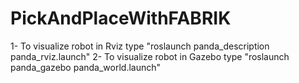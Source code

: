 # PickAndPlaceWithFABRIK

1- To visualize robot in Rviz type "roslaunch panda_description panda_rviz.launch"
2- To visualize robot in Gazebo type "roslaunch panda_gazebo panda_world.launch"

